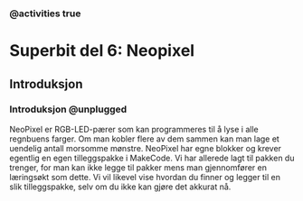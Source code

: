 ### @activities true

# Superbit del 6: Neopixel
## Introduksjon
### Introduksjon @unplugged

NeoPixel er RGB-LED-pærer som kan programmeres til å lyse i alle regnbuens farger.
Om man kobler flere av dem sammen kan man lage et uendelig antall morsomme mønstre.
NeoPixel har egne blokker og krever egentlig en egen tilleggspakke i MakeCode.
Vi har allerede lagt til pakken du trenger, for man kan ikke legge til pakker mens man gjennomfører en læringsøkt som dette.
Vi vil likevel vise hvordan du finner og legger til en slik tilleggspakke, selv om du ikke kan gjøre det akkurat nå.

